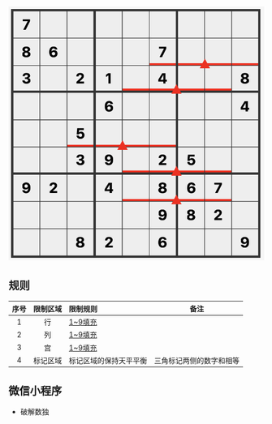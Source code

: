 ![](../../../../../images/sudoku/天平数独.png)

## 规则
| 序号 | 限制区域 | 限制规则 | 备注 |
| :---: | :---: | :--- | :---: |
| 1 | 行 | [1~9填充] | |
| 2 | 列 | [1~9填充] | |
| 3 | 宫 | [1~9填充] | |
| 4 | 标记区域 | 标记区域的保持天平平衡 | 三角标记两侧的数字和相等 |

## 微信小程序
- 破解数独

[1~9填充]: ../../../../../rules.md#1~9填充